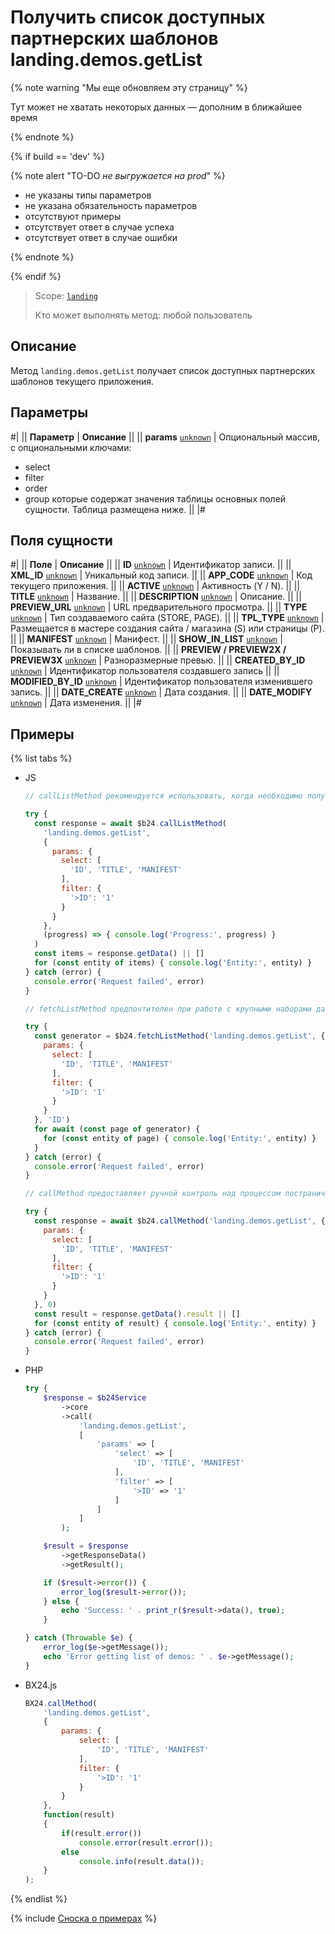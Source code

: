 # Получить список доступных партнерских шаблонов landing.demos.getList

{% note warning "Мы еще обновляем эту страницу" %}

Тут может не хватать некоторых данных — дополним в ближайшее время

{% endnote %}

{% if build == 'dev' %}

{% note alert "TO-DO _не выгружается на prod_" %}

- не указаны типы параметров
- не указана обязательность параметров
- отсутствуют примеры
- отсутствует ответ в случае успеха
- отсутствует ответ в случае ошибки

{% endnote %}

{% endif %}

> Scope: [`landing`](../../scopes/permissions.md)
>
> Кто может выполнять метод: любой пользователь

## Описание

Метод `landing.demos.getList` получает список доступных партнерских шаблонов текущего приложения.

## Параметры

#|
|| **Параметр** | **Описание** ||
|| **params**
[`unknown`](../../data-types.md) | Опциональный массив, с опциональными ключами:
- select
- filter
- order
- group
которые содержат значения таблицы основных полей сущности. Таблица размещена ниже. ||
|#

## Поля сущности

#|
|| **Поле** | **Описание** ||
|| **ID**
[`unknown`](../../data-types.md) | Идентификатор записи. ||
|| **XML_ID**
[`unknown`](../../data-types.md) | Уникальный код записи. ||
|| **APP_CODE**
[`unknown`](../../data-types.md) | Код текущего приложения. ||
|| **ACTIVE**
[`unknown`](../../data-types.md) | Активность (Y / N). ||
|| **TITLE**
[`unknown`](../../data-types.md) | Название. ||
|| **DESCRIPTION**
[`unknown`](../../data-types.md) | Описание. ||
|| **PREVIEW_URL**
[`unknown`](../../data-types.md) | URL предварительного просмотра. ||
|| **TYPE**
[`unknown`](../../data-types.md) | Тип создаваемого сайта (STORE, PAGE). ||
|| **TPL_TYPE**
[`unknown`](../../data-types.md) | Размещается в мастере создания сайта / магазина (S) или страницы (P). ||
|| **MANIFEST**
[`unknown`](../../data-types.md) | Манифест. ||
|| **SHOW_IN_LIST**
[`unknown`](../../data-types.md) | Показывать ли в списке шаблонов. ||
|| **PREVIEW / PREVIEW2X / PREVIEW3X**
[`unknown`](../../data-types.md) | Разноразмерные превью. ||
|| **CREATED_BY_ID**
[`unknown`](../../data-types.md) | Идентификатор пользователя создавшего запись ||
|| **MODIFIED_BY_ID**
[`unknown`](../../data-types.md) | Идентификатор пользователя изменившего запись. ||
|| **DATE_CREATE**
[`unknown`](../../data-types.md) | Дата создания. ||
|| **DATE_MODIFY**
[`unknown`](../../data-types.md) | Дата изменения. ||
|#

## Примеры

{% list tabs %}

- JS


    ```js
    // callListMethod рекомендуется использовать, когда необходимо получить весь набор списочных данных и объём записей относительно невелик (до примерно 1000 элементов). Метод загружает все данные сразу, что может привести к высокой нагрузке на память при работе с большими объемами.
    
    try {
      const response = await $b24.callListMethod(
        'landing.demos.getList',
        {
          params: {
            select: [
              'ID', 'TITLE', 'MANIFEST'
            ],
            filter: {
              '>ID': '1'
            }
          }
        },
        (progress) => { console.log('Progress:', progress) }
      )
      const items = response.getData() || []
      for (const entity of items) { console.log('Entity:', entity) }
    } catch (error) {
      console.error('Request failed', error)
    }
    
    // fetchListMethod предпочтителен при работе с крупными наборами данных. Метод реализует итеративную выборку с использованием генератора, что позволяет обрабатывать данные по частям и эффективно использовать память.
    
    try {
      const generator = $b24.fetchListMethod('landing.demos.getList', {
        params: {
          select: [
            'ID', 'TITLE', 'MANIFEST'
          ],
          filter: {
            '>ID': '1'
          }
        }
      }, 'ID')
      for await (const page of generator) {
        for (const entity of page) { console.log('Entity:', entity) }
      }
    } catch (error) {
      console.error('Request failed', error)
    }
    
    // callMethod предоставляет ручной контроль над процессом постраничного получения данных через параметр start. Подходит для сценариев, где требуется точное управление пакетами запросов. Однако при больших объемах данных может быть менее эффективным по сравнению с fetchListMethod.
    
    try {
      const response = await $b24.callMethod('landing.demos.getList', {
        params: {
          select: [
            'ID', 'TITLE', 'MANIFEST'
          ],
          filter: {
            '>ID': '1'
          }
        }
      }, 0)
      const result = response.getData().result || []
      for (const entity of result) { console.log('Entity:', entity) }
    } catch (error) {
      console.error('Request failed', error)
    }
    ```

- PHP


    ```php
    try {
        $response = $b24Service
            ->core
            ->call(
                'landing.demos.getList',
                [
                    'params' => [
                        'select' => [
                            'ID', 'TITLE', 'MANIFEST'
                        ],
                        'filter' => [
                            '>ID' => '1'
                        ]
                    ]
                ]
            );
    
        $result = $response
            ->getResponseData()
            ->getResult();
    
        if ($result->error()) {
            error_log($result->error());
        } else {
            echo 'Success: ' . print_r($result->data(), true);
        }
    
    } catch (Throwable $e) {
        error_log($e->getMessage());
        echo 'Error getting list of demos: ' . $e->getMessage();
    }
    ```

- BX24.js

    ```js
    BX24.callMethod(
        'landing.demos.getList',
        {
            params: {
                select: [
                    'ID', 'TITLE', 'MANIFEST'
                ],
                filter: {
                    '>ID': '1'
                }
            }
        },
        function(result)
        {
            if(result.error())
                console.error(result.error());
            else
                console.info(result.data());
        }
    );
    ```

{% endlist %}

{% include [Сноска о примерах](../../../_includes/examples.md) %}